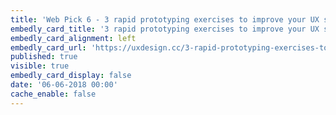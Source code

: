 ```yaml
---
title: 'Web Pick 6 - 3 rapid prototyping exercises to improve your UX skills'
embedly_card_title: '3 rapid prototyping exercises to improve your UX skills'
embedly_card_alignment: left
embedly_card_url: 'https://uxdesign.cc/3-rapid-prototyping-exercises-to-improve-your-skills-in-ux-design-f2c8b2d690b3'
published: true
visible: true
embedly_card_display: false
date: '06-06-2018 00:00'
cache_enable: false
---
```


